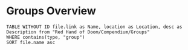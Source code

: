 # Groups Overview

```dataview
TABLE WITHOUT ID file.link as Name, location as Location, desc as Description from "Red Hand of Doom/Compendium/Groups"
WHERE contains(type, "group")
SORT file.name asc
```
